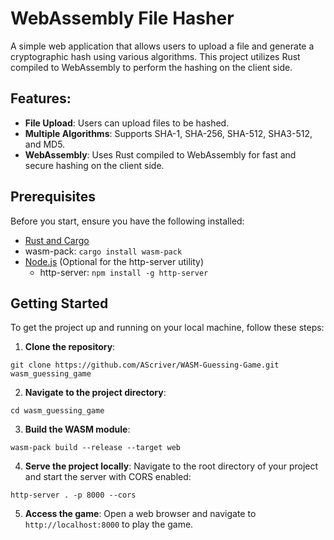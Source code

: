# WebAssembly File Hasher

A simple web application that allows users to upload a file and generate a cryptographic hash using various algorithms. This project utilizes Rust compiled to WebAssembly to perform the hashing on the client side.

## Features:

- **File Upload**: Users can upload files to be hashed.
- **Multiple Algorithms**: Supports SHA-1, SHA-256, SHA-512, SHA3-512, and MD5.
- **WebAssembly**: Uses Rust compiled to WebAssembly for fast and secure hashing on the client side.

## Prerequisites

Before you start, ensure you have the following installed:

- [Rust and Cargo](https://www.rust-lang.org/tools/install)
- wasm-pack: `cargo install wasm-pack`
- [Node.js](https://nodejs.org/) (Optional for the http-server utility)
  - http-server: `npm install -g http-server`
## Getting Started

To get the project up and running on your local machine, follow these steps:

1. **Clone the repository**:
```
git clone https://github.com/AScriver/WASM-Guessing-Game.git wasm_guessing_game
```

2. **Navigate to the project directory**:
```
cd wasm_guessing_game
```

3. **Build the WASM module**:
```
wasm-pack build --release --target web
```

4. **Serve the project locally**:
Navigate to the root directory of your project and start the server with CORS enabled:
```
http-server . -p 8000 --cors
```

5. **Access the game**:
Open a web browser and navigate to `http://localhost:8000` to play the game.
